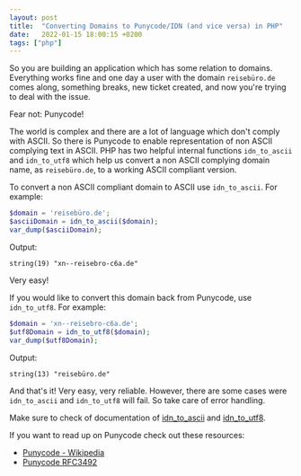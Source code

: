 ```yaml
---
layout: post
title:  "Converting Domains to Punycode/IDN (and vice versa) in PHP"
date:   2022-01-15 18:00:15 +0200
tags: ["php"]
---
```


So you are building an application which has some relation to domains. Everything works fine and one day a user with the domain `reisebüro.de` comes along, something breaks, 
new ticket created, and now you're trying to deal with the issue.

Fear not: Punycode!

The world is complex and there are a lot of language which don't comply with ASCII. So there is Punycode to enable representation of non ASCII complying text in ASCII. PHP has two helpful internal functions `idn_to_ascii` and `idn_to_utf8` which help us convert a non ASCII complying domain name, as `reisebüro.de`, to a working ASCII compliant version.

To convert a non ASCII compliant domain to ASCII use `idn_to_ascii`. For example:
```php
$domain = 'reisebüro.de';
$asciiDomain = idn_to_ascii($domain);
var_dump($asciiDomain);
```
Output:
```text
string(19) "xn--reisebro-c6a.de"
```
Very easy!

If you would like to convert this domain back from Punycode, use `idn_to_utf8`. For example:
```php
$domain = 'xn--reisebro-c6a.de';
$utf8Domain = idn_to_utf8($domain);
var_dump($utf8Domain);
```
Output:
```text
string(13) "reisebüro.de"
```
And that's it! Very easy, very reliable. However, there are some cases were `idn_to_ascii` and `idn_to_utf8` will fail. So take care of error handling.

Make sure to check of documentation of [idn_to_ascii](https://www.php.net/manual/en/function.idn-to-ascii.php) and [idn_to_utf8](https://www.php.net/manual/en/function.idn-to-utf8).

If you want to read up on Punycode check out these resources:
- [Punycode - Wikipedia](https://en.wikipedia.org/wiki/Punycode)
- [Punycode RFC3492](https://datatracker.ietf.org/doc/html/rfc3492)
